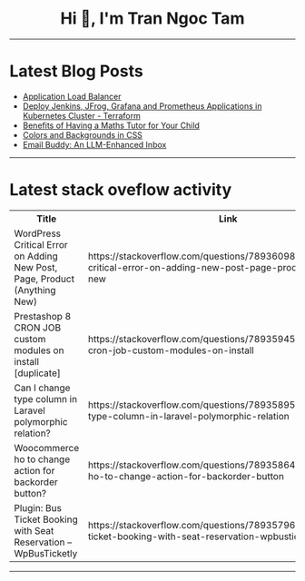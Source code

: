 <h1 align="center">Hi 👋, I'm Tran Ngoc Tam</h1>

---

# Latest Blog Posts 
<!-- BLOG-POST-LIST:START -->
- [Application Load Balancer](https://dev.to/clintt/application-load-balancer-27jh)
- [Deploy Jenkins, JFrog, Grafana and Prometheus Applications in Kubernetes Cluster - Terraform](https://dev.to/binoy_59380e698d318/deploy-jenkins-frog-grafana-and-prometheus-applications-in-kubernetes-cluster-terraform-2ann)
- [Benefits of Having a Maths Tutor for Your Child](https://dev.to/joycesemma/benefits-of-having-a-maths-tutor-for-your-child-5991)
- [Colors and Backgrounds in CSS](https://dev.to/ridoy_hasan/colors-and-backgrounds-in-css-6gf)
- [Email Buddy: An LLM-Enhanced Inbox](https://dev.to/logarithmicspirals/email-buddy-an-llm-enhanced-inbox-h7b)
<!-- BLOG-POST-LIST:END -->

---

# Latest stack oveflow activity
<table>
  <tr><th>Title</th><th>Link</th></tr>
  <!-- STACKOVERFLOW:START --><tr><td>WordPress Critical Error on Adding New Post, Page, Product &lpar;Anything New&rpar;</td><td>https://stackoverflow.com/questions/78936098/wordpress-critical-error-on-adding-new-post-page-product-anything-new</td></tr><tr><td>Prestashop 8 CRON JOB custom modules on install [duplicate]</td><td>https://stackoverflow.com/questions/78935945/prestashop-8-cron-job-custom-modules-on-install</td></tr><tr><td>Can I change type column in Laravel polymorphic relation?</td><td>https://stackoverflow.com/questions/78935895/can-i-change-type-column-in-laravel-polymorphic-relation</td></tr><tr><td>Woocommerce ho to change action for backorder button?</td><td>https://stackoverflow.com/questions/78935864/woocommerce-ho-to-change-action-for-backorder-button</td></tr><tr><td>Plugin: Bus Ticket Booking with Seat Reservation – WpBusTicketly</td><td>https://stackoverflow.com/questions/78935796/plugin-bus-ticket-booking-with-seat-reservation-wpbusticketly</td></tr><!-- STACKOVERFLOW:END -->
</table>

---


